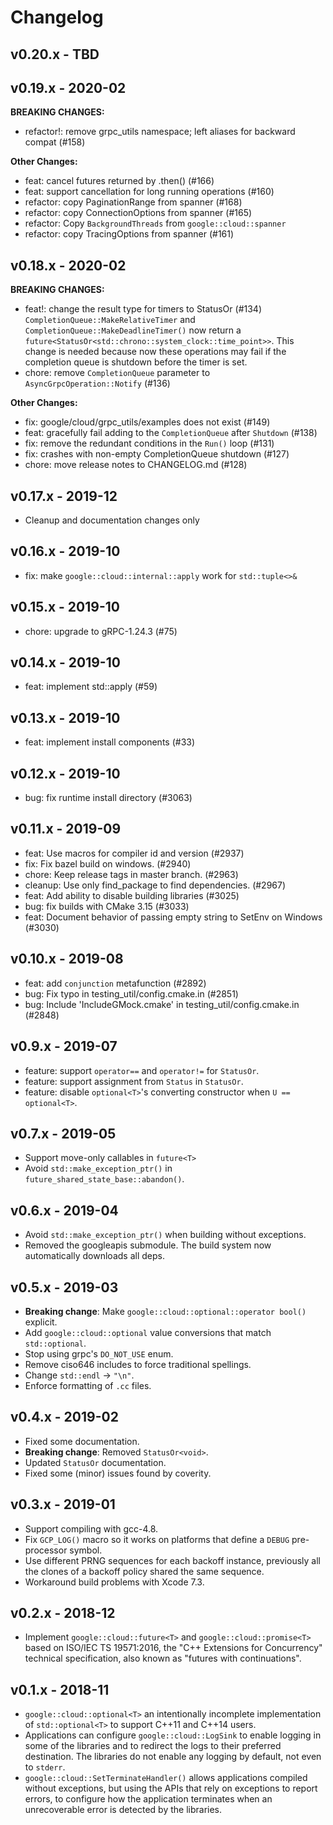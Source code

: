 # Changelog

## v0.20.x - TBD

## v0.19.x - 2020-02

**BREAKING CHANGES:**
* refactor!: remove grpc_utils namespace; left aliases for backward compat (#158)

**Other Changes:**
* feat: cancel futures returned by .then() (#166)
* feat: support cancellation for long running operations (#160)
* refactor: copy PaginationRange from spanner (#168)
* refactor: copy ConnectionOptions from spanner (#165)
* refactor: Copy `BackgroundThreads` from `google::cloud::spanner`
* refactor: copy TracingOptions from spanner (#161)

## v0.18.x - 2020-02

**BREAKING CHANGES:**
* feat!: change the result type for timers to StatusOr (#134)
  `CompletionQueue::MakeRelativeTimer` and `CompletionQueue::MakeDeadlineTimer()`
  now return a `future<StatusOr<std::chrono::system_clock::time_point>>`.
  This change is needed because now these operations may fail if the completion
  queue is shutdown before the timer is set.
* chore: remove `CompletionQueue` parameter to `AsyncGrpcOperation::Notify` (#136)

**Other Changes:**
* fix: google/cloud/grpc_utils/examples does not exist (#149)
* feat: gracefully fail adding to the `CompletionQueue` after `Shutdown` (#138)
* fix: remove the redundant conditions in the `Run()` loop (#131)
* fix: crashes with non-empty CompletionQueue shutdown (#127)
* chore: move release notes to CHANGELOG.md (#128)

## v0.17.x - 2019-12

* Cleanup and documentation changes only

## v0.16.x - 2019-10

* fix: make `google::cloud::internal::apply` work for `std::tuple<>&`

## v0.15.x - 2019-10

* chore: upgrade to gRPC-1.24.3 (#75)

## v0.14.x - 2019-10

* feat: implement std::apply (#59)

## v0.13.x - 2019-10

* feat: implement install components (#33)

## v0.12.x - 2019-10

* bug: fix runtime install directory (#3063)

## v0.11.x - 2019-09

* feat: Use macros for compiler id and version (#2937)
* fix: Fix bazel build on windows. (#2940)
* chore: Keep release tags in master branch. (#2963)
* cleanup: Use only find_package to find dependencies. (#2967)
* feat: Add ability to disable building libraries (#3025)
* bug: fix builds with CMake 3.15 (#3033)
* feat: Document behavior of passing empty string to SetEnv on Windows (#3030)

## v0.10.x - 2019-08

* feat: add `conjunction` metafunction (#2892)
* bug: Fix typo in testing_util/config.cmake.in (#2851)
* bug: Include 'IncludeGMock.cmake' in testing_util/config.cmake.in (#2848)

## v0.9.x - 2019-07

* feature: support `operator==` and `operator!=` for `StatusOr`.
* feature: support assignment from `Status` in `StatusOr`.
* feature: disable `optional<T>`'s converting constructor when
  `U == optional<T>`.

## v0.7.x - 2019-05

* Support move-only callables in `future<T>`
* Avoid `std::make_exception_ptr()` in `future_shared_state_base::abandon()`.

## v0.6.x - 2019-04

* Avoid `std::make_exception_ptr()` when building without exceptions.
* Removed the googleapis submodule. The build system now automatically
  downloads all deps.

## v0.5.x - 2019-03

* **Breaking change**: Make `google::cloud::optional::operator bool()` explicit.
* Add `google::cloud::optional` value conversions that match `std::optional`.
* Stop using grpc's `DO_NOT_USE` enum.
* Remove ciso646 includes to force traditional spellings.
* Change `std::endl` -> `"\n"`.
* Enforce formatting of `.cc` files.

## v0.4.x - 2019-02

* Fixed some documentation.
* **Breaking change**: Removed `StatusOr<void>`.
* Updated `StatusOr` documentation.
* Fixed some (minor) issues found by coverity.

## v0.3.x - 2019-01

* Support compiling with gcc-4.8.
* Fix `GCP_LOG()` macro so it works on platforms that define a `DEBUG`
  pre-processor symbol.
* Use different PRNG sequences for each backoff instance, previously all the
  clones of a backoff policy shared the same sequence.
* Workaround build problems with Xcode 7.3.

## v0.2.x - 2018-12

* Implement `google::cloud::future<T>` and `google::cloud::promise<T>` based on
  ISO/IEC TS 19571:2016, the "C++ Extensions for Concurrency" technical
  specification, also known as "futures with continuations".

## v0.1.x - 2018-11

* `google::cloud::optional<T>` an intentionally incomplete implementation of
  `std::optional<T>` to support C++11 and C++14 users.
* Applications can configure `google::cloud::LogSink` to enable logging in some
  of the libraries and to redirect the logs to their preferred destination.
  The libraries do not enable any logging by default, not even to `stderr`.
* `google::cloud::SetTerminateHandler()` allows applications compiled without
  exceptions, but using the APIs that rely on exceptions to report errors, to
  configure how the application terminates when an unrecoverable error is
  detected by the libraries.
